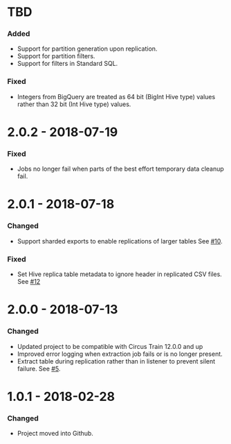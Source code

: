 # TBD
### Added
* Support for partition generation upon replication.
* Support for partition filters.
* Support for filters in Standard SQL.

### Fixed
* Integers from BigQuery are treated as 64 bit (BigInt Hive type) values rather than 32 bit (Int Hive type) values.

# 2.0.2 - 2018-07-19
### Fixed
* Jobs no longer fail when parts of the best effort temporary data cleanup fail.

# 2.0.1 - 2018-07-18
### Changed
* Support sharded exports to enable replications of larger tables See [#10](https://github.com/HotelsDotCom/circus-train-bigquery/issues/10).
### Fixed
* Set Hive replica table metadata to ignore header in replicated CSV files. See [#12](https://github.com/HotelsDotCom/circus-train-bigquery/issues/12)


# 2.0.0 - 2018-07-13
### Changed
* Updated project to be compatible with Circus Train 12.0.0 and up
* Improved error logging when extraction job fails or is no longer present.
* Extract table during replication rather than in listener to prevent silent failure. See [#5](https://github.com/HotelsDotCom/circus-train-bigquery/issues/5).

# 1.0.1 - 2018-02-28
### Changed
* Project moved into Github.

